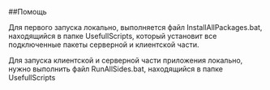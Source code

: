 ##Помощь

Для первого запуска локально, выполняется файл InstallAllPackages.bat,
находящийся в папке UsefullScripts, который установит все 
подключенные пакеты серверной и клиентской части.

Для запуска клиентской и серверной части приложения локально, нужно 
выполнить файл RunAllSides.bat, находящийся в папке UsefullScripts

